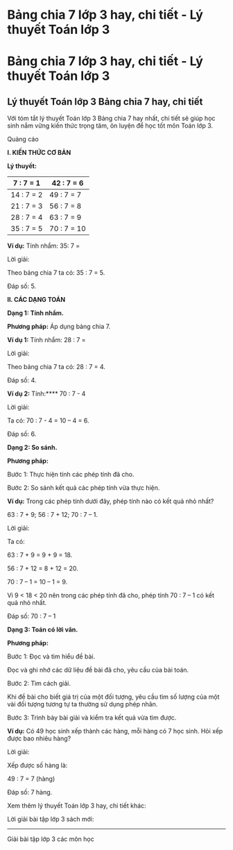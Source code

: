 # Bảng chia 7 lớp 3 hay, chi tiết - Lý thuyết Toán lớp 3

# Bảng chia 7 lớp 3 hay, chi tiết - Lý thuyết Toán lớp 3

## Lý thuyết Toán lớp 3 Bảng chia 7 hay, chi tiết

Với tóm tắt lý thuyết Toán lớp 3 Bảng chia 7 hay nhất, chi tiết sẽ giúp học sinh nắm vững kiến thức trọng tâm, ôn luyện để học tốt môn Toán lớp 3.

Quảng cáo

**I. KIẾN THỨC CƠ BẢN**

**Lý thuyết:**

7 : 7 = 1  |  42 : 7 = 6  
---|---  
14 : 7 = 2 |  49 : 7 = 7  
21 : 7 = 3 |  56 : 7 = 8  
28 : 7 = 4 |  63 : 7 = 9  
35 : 7 = 5 |  70 : 7 = 10  
  
**Ví dụ:** Tính nhẩm: 35: 7 =

Lời giải: 

Theo bảng chia 7 ta có: 35 : 7 = 5.

Đáp số: 5.

**II. CÁC DẠNG TOÁN**

**Dạng 1: Tính nhẩm.**

**Phương pháp:** Áp dụng bảng chia 7.

**Ví dụ 1:** Tính nhẩm: 28 : 7 =

Lời giải: 

Theo bảng chia 7 ta có: 28 : 7 = 4.

Đáp số: 4.

**Ví dụ 2:** Tính:**** 70 : 7 - 4 

Lời giải: 

Ta có: 70 : 7 - 4 = 10 – 4 = 6.

Đáp số: 6.

**Dạng 2: So sánh.**

**Phương pháp:**

Bước 1: Thực hiện tính các phép tính đã cho.

Bước 2: So sánh kết quả các phép tính vừa thực hiện.

**Ví dụ:** Trong các phép tính dưới đây, phép tính nào có kết quả nhỏ nhất? 

63 : 7 + 9; 56 : 7 + 12; 70 : 7 – 1.

Lời giải: 

Ta có:

63 : 7 + 9 = 9 + 9 = 18.

56 : 7 + 12 = 8 + 12 = 20.

70 : 7 – 1 = 10 – 1 = 9.

Vì 9 < 18 < 20 nên trong các phép tính đã cho, phép tính 70 : 7 – 1 có kết quả nhỏ nhất.

Đáp số: 70 : 7 – 1 

**Dạng 3: Toán có lời văn.**

**Phương pháp:**

Bước 1: Đọc và tìm hiểu đề bài.

Đọc và ghi nhớ các dữ liệu đề bài đã cho, yêu cầu của bài toán.

Bước 2: Tìm cách giải.

Khi đề bài cho biết giá trị của một đối tượng, yêu cầu tìm số lượng của một vài đối tượng tương tự ta thường sử dụng phép nhân.

Bước 3: Trình bày bài giải và kiểm tra kết quả vừa tìm được.

**Ví dụ:** Có 49 học sinh xếp thành các hàng, mỗi hàng có 7 học sinh. Hỏi xếp được bao nhiêu hàng? 

Lời giải: 

Xếp được số hàng là: 

49 : 7 = 7 (hàng)

Đáp số: 7 hàng.

Xem thêm lý thuyết Toán lớp 3 hay, chi tiết khác:

Lời giải bài tập lớp 3 sách mới:

* * *

Giải bài tập lớp 3 các môn học

